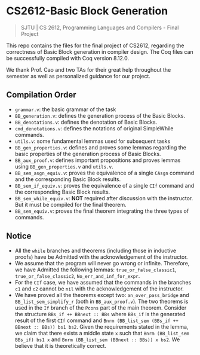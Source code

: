# CS2612-Basic Block Generation
> SJTU | CS 2612, Programming Languages and Compilers - Final Project

This repo contains the files for the final project of CS2612, regarding the correctness of Basic Block generation in compiler design. The Coq files can be successfully compiled with Coq version 8.12.0.

We thank Prof. Cao and two TAs for their great help throughout the semester as well as personalized guidance for our project.

## Compilation Order

- `grammar.v`: the basic grammar of the task
- `BB_generation.v`: defines the generation process of the Basic Blocks.
- `BB_denotations.v`: defines the denotation of Basic Blocks.
- `cmd_denotations.v`: defines the notations of original SimpleWhile commands.
- `utils.v`: some fundamental lemmas used for subsequent tasks
- `BB_gen_properties.v`: defines and proves some lemmas regarding the basic properties of the generation process of Basic Blocks.
- `BB_aux_proof.v`: defines important propositions and proves lemmas using `BB_gen_properties.v` and `utils.v`.
- `BB_sem_asgn_equiv.v`: proves the equivalence of a single `CAsgn` command and the corresponding Basic Block results.
- `BB_sem_if_equiv.v`: proves the equivalence of a single `CIf` command and the corresponding Basic Block results.
- `BB_sem_while_equiv.v`: **NOT** required after discussion with the instructor. But it must be compiled for the final theorem.
- `BB_sem_equiv.v`: proves the final theorem integrating the three types of commands.

## Notice

- All the `while` branches and theorems (including those in inductive proofs) have be Admitted with the acknowledgement of the instructor.
- We assume that the program will never go wrong or infinite. Therefore, we have Admitted the following lemmas: `true_or_false_classic1`, `true_or_false_classic2`, `No_err_and_inf_for_expr`.
- For the `CIf` case, we have assumed that the commands in the branches `c1` and `c2` cannot be `nil` with the acknowledgement of the instructor.
- We have proved all the theorems except two: `an_over_pass_bridge` and `BB_list_sem_simplify_r` (both in `BB_aux_proof.v`). The two theorems is used in the `If` branch of the `Pcons` part of the main theorem. Consider the structure `BBs_if ++ BBnext :: BBs` where `BBs_if` is the generated result of the first `CIf` command and `Bnrm (BB_list_sem (BBs_if ++ BBnext :: BBs)) bs1 bs2`. Given the requirements stated in the lemma, we claim that there exists a middle state `x` such that `Bnrm (BB_list_sem BBs_if) bs1 x` and `Bnrm (BB_list_sem (BBnext :: BBs)) x bs2`. We believe that it is theoretically correct.
